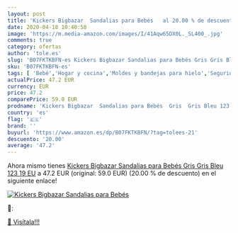 ```yaml
---
layout: post
title: 'Kickers Bigbazar  Sandalias para Bebés   al 20.00 % de descuento'
date: 2020-04-18 10:40:58
image: 'https://m.media-amazon.com/images/I/41Aqw65DX0L._SL400_.jpg'
comments: true
category: ofertas
author: 'tole.es'
slug: 'B07FKTKBFN-es Kickers Bigbazar Sandalias para Bebés Gris Gris Bleu 123...'
sku: 'B07FKTKBFN-es'
tags: [ 'Bebé','Hogar y cocina','Moldes y bandejas para hielo','Seguridad','Utensilios de bar','Utensilios de cocina','Vigilabebés','bebés', ]
actualPrice: 47.2 EUR
currency: EUR
price: 47.2
comparePrice: 59.0 EUR
prodname: 'Kickers Bigbazar  Sandalias para Bebés  Gris  Gris Bleu 123   19 EU'
country: 'es'
flag: '🇪🇸'
brand: ''
buyurl: 'https://www.amazon.es/dp/B07FKTKBFN/?tag=tolees-21'
descuento: '20.00'
average: '47.2'
---
```


Ahora mismo tienes [Kickers Bigbazar  Sandalias para Bebés  Gris  Gris Bleu 123   19 EU](https://www.amazon.es/dp/B07FKTKBFN/?tag=tolees-21) a 47.2 EUR (original: 59.0 EUR) (20.00 %  de descuento) en el siguiente enlace!

[![Kickers Bigbazar  Sandalias para Bebés  ](https://m.media-amazon.com/images/I/41Aqw65DX0L._SL400_.jpg)](https://www.amazon.es/dp/B07FKTKBFN/?tag=tolees-21)

🔎:


[🛒 Visítala!!!](https://www.amazon.es/dp/B07FKTKBFN/?tag=tolees-21)
